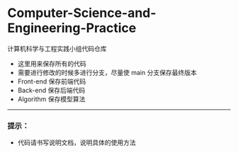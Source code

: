# Computer-Science-and-Engineering-Practice
计算机科学与工程实践小组代码仓库
* 这里用来保存所有的代码
* 需要进行修改的时候多进行分支，尽量使 main 分支保存最终版本
* Front-end 保存前端代码
* Back-end 保存后端代码
* Algorithm 保存模型算法
---
### 提示：
* 代码请书写说明文档，说明具体的使用方法
